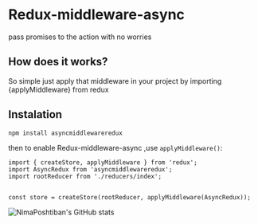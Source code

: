 # Redux-middleware-async
pass promises to the action with no worries 
## How does it works?
So simple just apply that middleware in your project by importing {applyMiddleware} from redux

## Instalation
```
npm install asyncmiddlewareredux
```
then to enable Redux-middleware-async ,use <a>```applyMiddleware()```</a>:
```
import { createStore, applyMiddleware } from 'redux';
import AsyncRedux from 'asyncmiddlewareredux';
import rootReducer from './reducers/index';


const store = createStore(rootReducer, applyMiddleware(AsyncRedux));
```
![NimaPoshtiban's GitHub stats](https://github-readme-stats.vercel.app/api?username=nimaposhtiban&show_icons=true&theme=synthwave)
